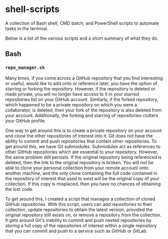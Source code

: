 # **shell-scripts**
A collection of Bash shell, CMD batch, and PowerShell scripts to automate tasks in the terminal.

Below is a list of the various scripts and a short summary of what they do.

## **Bash**

### **```repo_manager.sh```**
Many times, if you come across a GitHub repository that you find interesting or 
useful, would like to add onto or reference later, you have the option of 
starring or forking the repository. However, if the repository is deleted 
or made private, you will no longer have access to it in your starred 
repositories list on your GitHub account. Similarly, if the forked repository, 
which happened to be a private repository on which you were a collaborator, is
deleted, then your fork of the repository is also deleted from your account. 
Additionally, the forking and starring of repositories clutters your GitHub 
profile.

One way to get around this is to create a private repository on your account 
and clone the other repositories of interest into it. Git does not have the 
ability to commit and push repositories that contain other repositories. To get 
around this, we have Git submodules. Submodules act as references to other 
GitHub repositories which are essential to your repository. However, the same 
problem still persists. If the original repository being referenced is deleted, 
then the link to the original repository is broken. You will not be able to 
clone your personal collection from your remote account onto another machine, 
and the only clone containing the full code contained in the repository of 
interest that used to exist will be the original copy of your collection. If 
this copy is misplaced, then you have no chances of obtaining the lost code.

To get around this, I created a script that manages a collection of cloned 
GitHub repositories. With this script, users can add repositories to their 
collection, update repositories to obtain the latest version, provided the 
original repository still exists on, or remove a repository from the 
collection. It gets around Git's inability to commit and push nested 
repositories by storing a full copy of the repositories of interest within a 
single repository that you can commit and push to a service such as GitHub or 
GitLab.